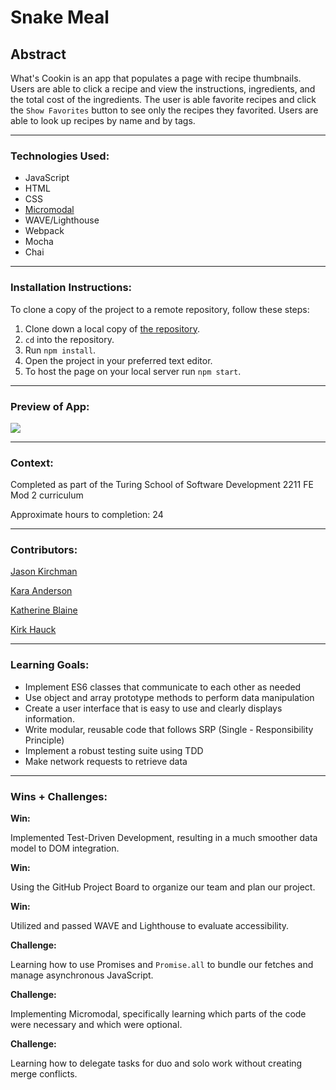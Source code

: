 # Snake Meal

## Abstract

What's Cookin is an app that populates a page with recipe thumbnails. Users are able to click a recipe and view the instructions, ingredients, and the total cost of the ingredients. The user is able favorite recipes and click the `Show Favorites` button to see only the recipes they favorited. Users are able to look up recipes by name and by tags.
***

### Technologies Used:
- JavaScript
- HTML
- CSS
- [Micromodal](https://www.npmjs.com/package/micromodal)
- WAVE/Lighthouse
- Webpack
- Mocha
- Chai
***

### Installation Instructions:

To clone a copy of the project to a remote repository, follow these steps:

1. Clone down a local copy of [the repository](https://github.com/kirch1/whats-cookin).
1. `cd` into the repository.
1. Run `npm install`.
1. Open the project in your preferred text editor.
1. To host the page on your local server run `npm start`.
***

### Preview of App:
![](demo.gif)
***

### Context:

Completed as part of the Turing School of Software Development 2211 FE Mod 2 curriculum

Approximate hours to completion: 24
***

### Contributors:

[Jason Kirchman](https://github.com/kirch1)

[Kara Anderson](https://github.com/Kanderson58)

[Katherine Blaine](https://github.com/KatherineBlaine)

[Kirk Hauck](https://github.com/kirkhauck)
***

### Learning Goals:

- Implement ES6 classes that communicate to each other as needed
- Use object and array prototype methods to perform data manipulation
- Create a user interface that is easy to use and clearly displays information.
- Write modular, reusable code that follows SRP (Single - Responsibility Principle)
- Implement a robust testing suite using TDD
- Make network requests to retrieve data
***

### Wins + Challenges:

**Win:**

Implemented Test-Driven Development, resulting in a much smoother data model to DOM integration.

**Win:**

Using the GitHub Project Board to organize our team and plan our project.

**Win:**

Utilized and passed WAVE and Lighthouse to evaluate accessibility.

**Challenge:**

Learning how to use Promises and `Promise.all` to bundle our fetches and manage asynchronous JavaScript.

**Challenge:**

Implementing Micromodal, specifically learning which parts of the code were necessary and which were optional.

**Challenge:**

Learning how to delegate tasks for duo and solo work without creating merge conflicts.